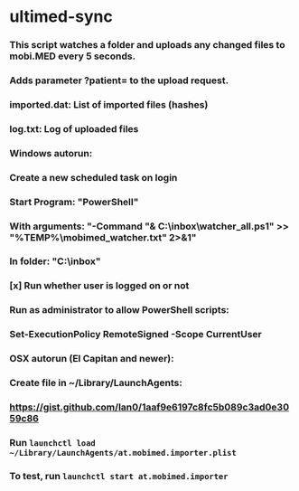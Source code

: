 # ultimed-sync
### This script watches a folder and uploads any changed files to mobi.MED every 5 seconds.
### Adds parameter ?patient=<foldername> to the upload request.
###
### imported.dat: List of imported files (hashes)
### log.txt: Log of uploaded files
###
### Windows autorun:
### Create a new scheduled task on login
### Start Program: "PowerShell"
### With arguments: "-Command "& C:\inbox\watcher_all.ps1" >> "%TEMP%\mobimed_watcher.txt" 2>&1"
### In folder: "C:\inbox"
### [x] Run whether user is logged on or not
###
### Run as administrator to allow PowerShell scripts:
### Set-ExecutionPolicy RemoteSigned -Scope CurrentUser
###
### OSX autorun (El Capitan and newer):
### Create file in ~/Library/LaunchAgents:
### https://gist.github.com/lan0/1aaf9e6197c8fc5b089c3ad0e3059c86
### Run `launchctl load ~/Library/LaunchAgents/at.mobimed.importer.plist`
### To test, run `launchctl start at.mobimed.importer`